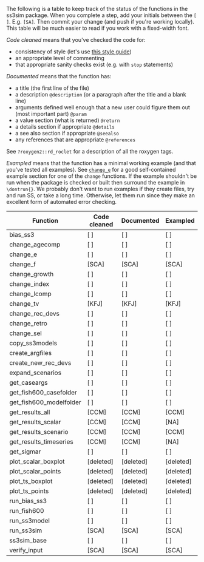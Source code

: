 The following is a table to keep track of the status of the functions in the
ss3sim package. When you complete a step, add your initials between the `[ ]`.
E.g. `[SA]`. Then commit your change (and push if you're working locally). This
table will be much easier to read if you work with a fixed-width font.

*Code cleaned* means that you've checked the code for:

- consistency of style (let's use [this style guide](http://adv-r.had.co.nz/Style.html))
- an appropriate level of commenting
- that appropriate sanity checks exist (e.g. with `stop` statements)

*Documented* means that the function has:

- a title (the first line of the file)
- a description `@description` (or a paragraph after the title and a blank
  line)
- arguments defined well enough that a new user could figure them out (most
  important part) `@param`
- a value section (what is returned) `@return`
- a details section if appropriate `@details`
- a see also section if appropriate `@seealso`
- any references that are appropriate `@references`

See `?roxygen2::rd_roclet` for a description of all the roxygen tags.

*Exampled* means that the function has a minimal working example (and that
you've tested all examples). See
[`change_e`](https://github.com/seananderson/ss3sim/blob/master/R/change_e.r)
for a good self-contained example section for one of the `change` functions.
If the example shouldn't be run when the package is checked or built then
surround the example in `\dontrun{}`. We probably don't want to run examples
if they create files, try and run SS, or take a long time. Otherwise, let
them run since they make an excellent form of automated error checking.


Function                | Code cleaned  | Documented    | Exampled
----------------------- | ------------- | ------------  | -----------
bias_ss3                |  [   ]          |  [   ]          |  [   ]
change_agecomp          |  [   ]          |  [   ]          |  [   ]
change_e                |  [   ]          |  [   ]          |  [   ]
change_f                |  [SCA]          |  [SCA]          |  [SCA]
change_growth           |  [   ]          |  [   ]          |  [   ]
change_index            |  [   ]          |  [   ]          |  [   ]
change_lcomp            |  [   ]          |  [   ]          |  [   ]
change_tv               |  [KFJ]          |  [KFJ]          |  [KFJ]
change_rec_devs         |  [   ]          |  [   ]          |  [   ]
change_retro            |  [   ]          |  [   ]          |  [   ]
change_sel              |  [   ]          |  [   ]          |  [   ]
copy_ss3models          |  [   ]          |  [   ]          |  [   ]
create_argfiles         |  [   ]          |  [   ]          |  [   ]
create_new_rec_devs     |  [   ]          |  [   ]          |  [   ]
expand_scenarios        |  [   ]          |  [   ]          |  [   ]
get_caseargs            |  [   ]          |  [   ]          |  [   ]
get_fish600_casefolder  |  [   ]          |  [   ]          |  [   ]
get_fish600_modelfolder |  [   ]          |  [   ]          |  [   ]
get_results_all         |  [CCM]          |  [CCM]          |  [CCM]
get_results_scalar      |  [CCM]          |  [CCM]          |  [NA]
get_results_scenario    |  [CCM]          |  [CCM]          |  [CCM]
get_results_timeseries  |  [CCM]          |  [CCM]          |  [NA]
get_sigmar              |  [   ]          |  [   ]          |  [   ]
plot_scalar_boxplot     |  [deleted]      |  [deleted]      |  [deleted]
plot_scalar_points      |  [deleted]      |  [deleted]      |  [deleted]
plot_ts_boxplot         |  [deleted]      |  [deleted]      |  [deleted]
plot_ts_points          |  [deleted]      |  [deleted]      |  [deleted]
run_bias_ss3            |  [   ]          |  [   ]          |  [   ]
run_fish600             |  [   ]          |  [   ]          |  [   ]
run_ss3model            |  [   ]          |  [   ]          |  [   ]
run_ss3sim              |  [SCA]          |  [SCA]          |  [SCA]
ss3sim_base             |  [   ]          |  [   ]          |  [   ]
verify_input            |  [SCA]          |  [SCA]          |  [SCA]
